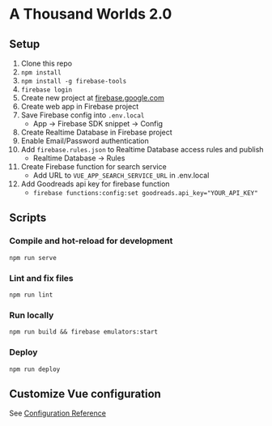 # A Thousand Worlds 2.0

## Setup
1. Clone this repo
1. `npm install`
1. `npm install -g firebase-tools`
1. `firebase login`
1. Create new project at [firebase.google.com](http://firebase.google.com)
1. Create web app in Firebase project
1. Save Firebase config into `.env.local`
    - App → Firebase SDK snippet → Config
1. Create Realtime Database in Firebase project
1. Enable Email/Password authentication
1. Add `firebase.rules.json` to Realtime Database access rules and publish
    - Realtime Database → Rules
1. Create Firebase function for search service
    - Add URL to `VUE_APP_SEARCH_SERVICE_URL` in .env.local
1. Add Goodreads api key for firebase function
    - `firebase functions:config:set goodreads.api_key="YOUR_API_KEY"`

## Scripts

### Compile and hot-reload for development
```
npm run serve
```

### Lint and fix files
```
npm run lint
```

### Run locally
```
npm run build && firebase emulators:start
```

### Deploy
```
npm run deploy
```

## Customize Vue configuration
See [Configuration Reference](https://cli.vuejs.org/config/)
